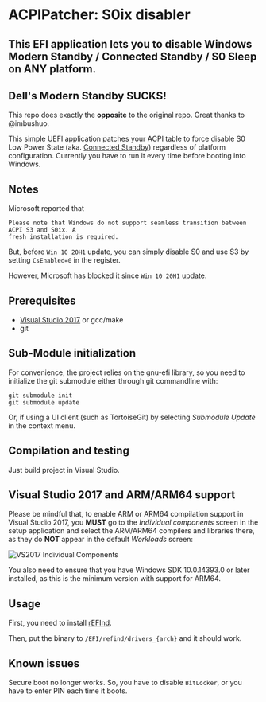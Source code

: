 ACPIPatcher: S0ix disabler
=======================================

## This EFI application lets you to disable Windows Modern Standby / Connected Standby / S0 Sleep on ANY platform.

## Dell's Modern Standby SUCKS!

This repo does exactly the **opposite** to the original repo. Great thanks to @imbushuo.

This simple UEFI application patches your ACPI table to force disable S0 Low Power State 
(aka. [Connected Standby](https://docs.microsoft.com/en-us/windows-hardware/design/device-experiences/modern-standby)) 
regardless of platform configuration. Currently you have to run
it every time before booting into Windows.

## Notes

Microsoft reported that
```
Please note that Windows do not support seamless transition between ACPI S3 and S0ix. A
fresh installation is required.
```
But, before `Win 10 20H1` update, you can simply disable S0 and use S3 by setting `CsEnabled=0` in the register.

However, Microsoft has blocked it since `Win 10 20H1` update.

## Prerequisites

* [Visual Studio 2017](https://www.visualstudio.com/vs/community/) or gcc/make
* git

## Sub-Module initialization

For convenience, the project relies on the gnu-efi library, so you need to initialize the git
submodule either through git commandline with:
```
git submodule init
git submodule update
```
Or, if using a UI client (such as TortoiseGit) by selecting _Submodule Update_ in the context menu.

## Compilation and testing

Just build project in Visual Studio.

## Visual Studio 2017 and ARM/ARM64 support

Please be mindful that, to enable ARM or ARM64 compilation support in Visual Studio
2017, you __MUST__ go to the _Individual components_ screen in the setup application
and select the ARM/ARM64 compilers and libraries there, as they do __NOT__ appear in
the default _Workloads_ screen:

![VS2017 Individual Components](http://files.akeo.ie/pics/VS2017_Individual_Components2.png)

You also need to ensure that you have Windows SDK 10.0.14393.0 or later installed,
as this is the minimum version with support for ARM64.

## Usage

First, you need to install [rEFInd](https://www.rodsbooks.com/refind/).

Then, put the binary to `/EFI/refind/drivers_{arch}` and it should work.

## Known issues

Secure boot no longer works. So, you have to disable `BitLocker`, or you have to enter PIN each time it boots.
